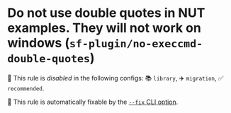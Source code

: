 # Do not use double quotes in NUT examples.  They will not work on windows (`sf-plugin/no-execcmd-double-quotes`)

🚫 This rule is _disabled_ in the following configs: 📚 `library`, ✈️ `migration`, ✅ `recommended`.

🔧 This rule is automatically fixable by the [`--fix` CLI option](https://eslint.org/docs/latest/user-guide/command-line-interface#--fix).

<!-- end auto-generated rule header -->
